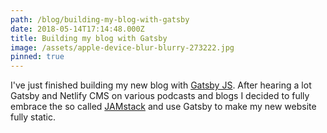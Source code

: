 ```yaml
---
path: /blog/building-my-blog-with-gatsby
date: 2018-05-14T17:14:48.000Z
title: Building my blog with Gatsby
image: /assets/apple-device-blur-blurry-273222.jpg
pinned: true
---
```


I've just finished building my new blog with [Gatsby JS](https://gatsbyjs.org). After hearing a lot Gatsby and Netlify CMS on various podcasts and blogs I decided to fully embrace the so called [JAMstack](https://jamstack.org/) and use Gatsby to make my new website fully static.
